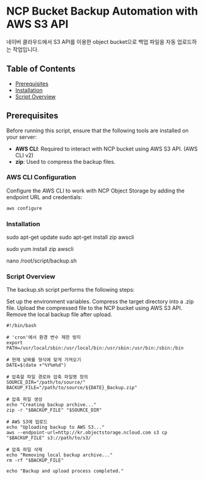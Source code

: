 # NCP Bucket Backup Automation with AWS S3 API

네이버 클라우드에서 S3 API를 이용한 object bucket으로 백업 파일을 자동 업로드하는 작업입니다.

## Table of Contents

- [Prerequisites](#prerequisites)
- [Installation](#installation)
- [Script Overview](#script-overview)

## Prerequisites

Before running this script, ensure that the following tools are installed on your server:

- **AWS CLI**: Required to interact with NCP bucket using AWS S3 API. (AWS CLI v2)
- **zip**: Used to compress the backup files.

### AWS CLI Configuration

Configure the AWS CLI to work with NCP Object Storage by adding the endpoint URL and credentials:

```bash
aws configure
```

### Installation

sudo apt-get update
sudo apt-get install zip awscli

sudo yum install zip awscli

nano /root/script/backup.sh


### Script Overview

The backup.sh script performs the following steps:

Set up the environment variables.
Compress the target directory into a .zip file.
Upload the compressed file to the NCP bucket using AWS S3 API.
Remove the local backup file after upload.

```
#!/bin/bash

# 'cron'에서 환경 변수 제한 방지
export PATH=/usr/local/sbin:/usr/local/bin:/usr/sbin:/usr/bin:/sbin:/bin

# 현재 날짜를 형식에 맞게 가져오기
DATE=$(date +"%Y%m%d")

# 압축할 파일 경로와 압축 파일명 정의
SOURCE_DIR="/path/to/source/"
BACKUP_FILE="/path/to/source/${DATE}_Backup.zip"

# 압축 파일 생성
echo "Creating backup archive..."
zip -r "$BACKUP_FILE" "$SOURCE_DIR"

# AWS S3에 업로드
echo "Uploading backup to AWS S3..."
aws --endpoint-url=http://kr.objectstorage.ncloud.com s3 cp "$BACKUP_FILE" s3://path/to/s3/

# 압축 파일 삭제
echo "Removing local backup archive..."
rm -rf "$BACKUP_FILE"

echo "Backup and upload process completed."
```
